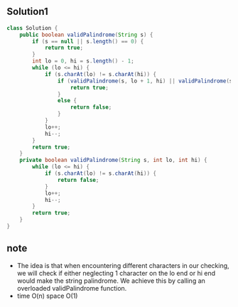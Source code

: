 ## Solution1
``` java
class Solution {
    public boolean validPalindrome(String s) {
        if (s == null || s.length() == 0) {
            return true;
        }
        int lo = 0, hi = s.length() - 1;
        while (lo <= hi) {
            if (s.charAt(lo) != s.charAt(hi)) {
                if (validPalindrome(s, lo + 1, hi) || validPalindrome(s, lo, hi - 1)) {
                    return true;
                }
                else {
                    return false;
                }
            }
            lo++;
            hi--;
        }
        return true;
    }
    private boolean validPalindrome(String s, int lo, int hi) {
        while (lo <= hi) {
            if (s.charAt(lo) != s.charAt(hi)) {
                return false;
            }
            lo++;
            hi--;
        }
        return true;
    }
}
```

## note
* The idea is that when encountering different characters in our checking, we will check if either neglecting 1 character on
the lo end or hi end would make the string palindrome. We achieve this by calling an overloaded validPalindrome function.
* time O(n) space O(1)
